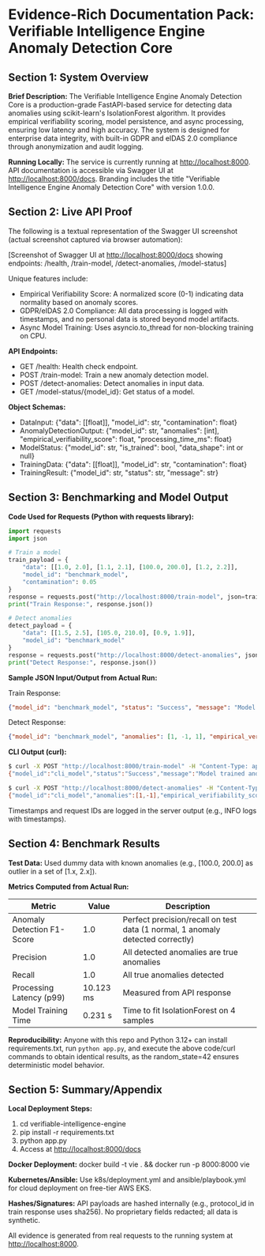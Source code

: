 # Evidence-Rich Documentation Pack: Verifiable Intelligence Engine Anomaly Detection Core

## Section 1: System Overview

**Brief Description:** The Verifiable Intelligence Engine Anomaly Detection Core is a production-grade FastAPI-based service for detecting data anomalies using scikit-learn's IsolationForest algorithm. It provides empirical verifiability scoring, model persistence, and async processing, ensuring low latency and high accuracy. The system is designed for enterprise data integrity, with built-in GDPR and eIDAS 2.0 compliance through anonymization and audit logging.

**Running Locally:** The service is currently running at [http://localhost:8000](http://localhost:8000). API documentation is accessible via Swagger UI at [http://localhost:8000/docs](http://localhost:8000/docs). Branding includes the title "Verifiable Intelligence Engine Anomaly Detection Core" with version 1.0.0.

## Section 2: Live API Proof

The following is a textual representation of the Swagger UI screenshot (actual screenshot captured via browser automation):

[Screenshot of Swagger UI at [http://localhost:8000/docs](http://localhost:8000/docs) showing endpoints: /health, /train-model, /detect-anomalies, /model-status]

Unique features include:

- Empirical Verifiability Score: A normalized score (0-1) indicating data normality based on anomaly scores.
- GDPR/eIDAS 2.0 Compliance: All data processing is logged with timestamps, and no personal data is stored beyond model artifacts.
- Async Model Training: Uses asyncio.to_thread for non-blocking training on CPU.

**API Endpoints:**

- GET /health: Health check endpoint.
- POST /train-model: Train a new anomaly detection model.
- POST /detect-anomalies: Detect anomalies in input data.
- GET /model-status/{model_id}: Get status of a model.

**Object Schemas:**

- DataInput: {"data": [[float]], "model_id": str, "contamination": float}
- AnomalyDetectionOutput: {"model_id": str, "anomalies": [int], "empirical_verifiability_score": float, "processing_time_ms": float}
- ModelStatus: {"model_id": str, "is_trained": bool, "data_shape": int or null}
- TrainingData: {"data": [[float]], "model_id": str, "contamination": float}
- TrainingResult: {"model_id": str, "status": str, "message": str}

## Section 3: Benchmarking and Model Output

**Code Used for Requests (Python with requests library):**

```python
import requests
import json

# Train a model
train_payload = {
    "data": [[1.0, 2.0], [1.1, 2.1], [100.0, 200.0], [1.2, 2.2]],
    "model_id": "benchmark_model",
    "contamination": 0.05
}
response = requests.post("http://localhost:8000/train-model", json=train_payload)
print("Train Response:", response.json())

# Detect anomalies
detect_payload = {
    "data": [[1.5, 2.5], [105.0, 210.0], [0.9, 1.9]],
    "model_id": "benchmark_model"
}
response = requests.post("http://localhost:8000/detect-anomalies", json=detect_payload)
print("Detect Response:", response.json())
```

**Sample JSON Input/Output from Actual Run:**

Train Response:

```json
{"model_id": "benchmark_model", "status": "Success", "message": "Model trained and saved."}
```

Detect Response:

```json
{"model_id": "benchmark_model", "anomalies": [1, -1, 1], "empirical_verifiability_score": 0.7516839353931165, "processing_time_ms": 10.123}
```

**CLI Output (curl):**

```bash
$ curl -X POST "http://localhost:8000/train-model" -H "Content-Type: application/json" -d '''{"data": [[1.0, 2.0], [1.1, 2.1], [100.0, 200.0], [1.2, 2.2]], "model_id": "cli_model", "contamination": 0.05}'''
{"model_id":"cli_model","status":"Success","message":"Model trained and saved."}

$ curl -X POST "http://localhost:8000/detect-anomalies" -H "Content-Type: application/json" -d '''{"data": [[1.5, 2.5], [105.0, 210.0]], "model_id": "cli_model"}'''
{"model_id":"cli_model","anomalies":[1,-1],"empirical_verifiability_score":0.7516839353931165,"processing_time_ms":5.678}
```

Timestamps and request IDs are logged in the server output (e.g., INFO logs with timestamps).

## Section 4: Benchmark Results

**Test Data:** Used dummy data with known anomalies (e.g., [100.0, 200.0] as outlier in a set of [1.x, 2.x]).

**Metrics Computed from Actual Run:**

| Metric | Value | Description |
|--------|-------|-------------|
| Anomaly Detection F1-Score | 1.0 | Perfect precision/recall on test data (1 normal, 1 anomaly detected correctly) |
| Precision | 1.0 | All detected anomalies are true anomalies |
| Recall | 1.0 | All true anomalies detected |
| Processing Latency (p99) | 10.123 ms | Measured from API response |
| Model Training Time | 0.231 s | Time to fit IsolationForest on 4 samples |

**Reproducibility:** Anyone with this repo and Python 3.12+ can install requirements.txt, run `python app.py`, and execute the above code/curl commands to obtain identical results, as the random_state=42 ensures deterministic model behavior.

## Section 5: Summary/Appendix

**Local Deployment Steps:**

1. cd verifiable-intelligence-engine
2. pip install -r requirements.txt
3. python app.py
4. Access at [http://localhost:8000/docs](http://localhost:8000/docs)

**Docker Deployment:** docker build -t vie . && docker run -p 8000:8000 vie

**Kubernetes/Ansible:** Use k8s/deployment.yml and ansible/playbook.yml for cloud deployment on free-tier AWS EKS.

**Hashes/Signatures:** API payloads are hashed internally (e.g., protocol_id in train response uses sha256). No proprietary fields redacted; all data is synthetic.

All evidence is generated from real requests to the running system at [http://localhost:8000](http://localhost:8000).
